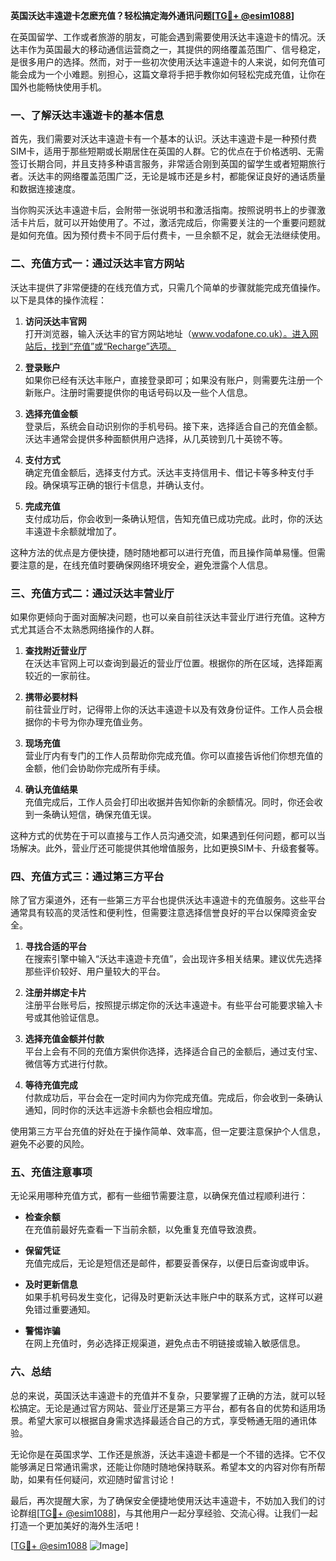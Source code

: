 **英国沃达丰遠遊卡怎麽充值？轻松搞定海外通讯问题[[TG💪+ @esim1088](https://t.me/s/esim1088)]**

在英国留学、工作或者旅游的朋友，可能会遇到需要使用沃达丰遠遊卡的情况。沃达丰作为英国最大的移动通信运营商之一，其提供的网络覆盖范围广、信号稳定，是很多用户的选择。然而，对于一些初次使用沃达丰遠遊卡的人来说，如何充值可能会成为一个小难题。别担心，这篇文章将手把手教你如何轻松完成充值，让你在国外也能畅快使用手机。

### 一、了解沃达丰遠遊卡的基本信息

首先，我们需要对沃达丰遠遊卡有一个基本的认识。沃达丰遠遊卡是一种预付费SIM卡，适用于那些短期或长期居住在英国的人群。它的优点在于价格透明、无需签订长期合同，并且支持多种语言服务，非常适合刚到英国的留学生或者短期旅行者。沃达丰的网络覆盖范围广泛，无论是城市还是乡村，都能保证良好的通话质量和数据连接速度。

当你购买沃达丰遠遊卡后，会附带一张说明书和激活指南。按照说明书上的步骤激活卡片后，就可以开始使用了。不过，激活完成后，你需要关注的一个重要问题就是如何充值。因为预付费卡不同于后付费卡，一旦余额不足，就会无法继续使用。

### 二、充值方式一：通过沃达丰官方网站

沃达丰提供了非常便捷的在线充值方式，只需几个简单的步骤就能完成充值操作。以下是具体的操作流程：

1. **访问沃达丰官网**  
   打开浏览器，输入沃达丰的官方网站地址（www.vodafone.co.uk）。进入网站后，找到“充值”或“Recharge”选项。

2. **登录账户**  
   如果你已经有沃达丰账户，直接登录即可；如果没有账户，则需要先注册一个新账户。注册时需要提供你的电话号码以及一些个人信息。

3. **选择充值金额**  
   登录后，系统会自动识别你的手机号码。接下来，选择适合自己的充值金额。沃达丰通常会提供多种面额供用户选择，从几英镑到几十英镑不等。

4. **支付方式**  
   确定充值金额后，选择支付方式。沃达丰支持信用卡、借记卡等多种支付手段。确保填写正确的银行卡信息，并确认支付。

5. **完成充值**  
   支付成功后，你会收到一条确认短信，告知充值已成功完成。此时，你的沃达丰遠遊卡余额就增加了。

这种方法的优点是方便快捷，随时随地都可以进行充值，而且操作简单易懂。但需要注意的是，在线充值时要确保网络环境安全，避免泄露个人信息。

### 三、充值方式二：通过沃达丰营业厅

如果你更倾向于面对面解决问题，也可以亲自前往沃达丰营业厅进行充值。这种方式尤其适合不太熟悉网络操作的人群。

1. **查找附近营业厅**  
   在沃达丰官网上可以查询到最近的营业厅位置。根据你的所在区域，选择距离较近的一家前往。

2. **携带必要材料**  
   前往营业厅时，记得带上你的沃达丰遠遊卡以及有效身份证件。工作人员会根据你的卡号为你办理充值业务。

3. **现场充值**  
   营业厅内有专门的工作人员帮助你完成充值。你可以直接告诉他们你想充值的金额，他们会协助你完成所有手续。

4. **确认充值结果**  
   充值完成后，工作人员会打印出收据并告知你新的余额情况。同时，你还会收到一条确认短信，确保充值无误。

这种方式的优势在于可以直接与工作人员沟通交流，如果遇到任何问题，都可以当场解决。此外，营业厅还可能提供其他增值服务，比如更换SIM卡、升级套餐等。

### 四、充值方式三：通过第三方平台

除了官方渠道外，还有一些第三方平台也提供沃达丰遠遊卡的充值服务。这些平台通常具有较高的灵活性和便利性，但需要注意选择信誉良好的平台以保障资金安全。

1. **寻找合适的平台**  
   在搜索引擎中输入“沃达丰遠遊卡充值”，会出现许多相关结果。建议优先选择那些评价较好、用户量较大的平台。

2. **注册并绑定卡片**  
   注册平台账号后，按照提示绑定你的沃达丰遠遊卡。有些平台可能要求输入卡号或其他验证信息。

3. **选择充值金额并付款**  
   平台上会有不同的充值方案供你选择，选择适合自己的金额后，通过支付宝、微信等方式进行付款。

4. **等待充值完成**  
   付款成功后，平台会在一定时间内为你完成充值。完成后，你会收到一条确认通知，同时你的沃达丰远游卡余额也会相应增加。

使用第三方平台充值的好处在于操作简单、效率高，但一定要注意保护个人信息，避免不必要的风险。

### 五、充值注意事项

无论采用哪种充值方式，都有一些细节需要注意，以确保充值过程顺利进行：

- **检查余额**  
  在充值前最好先查看一下当前余额，以免重复充值导致浪费。

- **保留凭证**  
  充值完成后，无论是短信还是邮件，都要妥善保存，以便日后查询或申诉。

- **及时更新信息**  
  如果手机号码发生变化，记得及时更新沃达丰账户中的联系方式，这样可以避免错过重要通知。

- **警惕诈骗**  
  在网上充值时，务必选择正规渠道，避免点击不明链接或输入敏感信息。

### 六、总结

总的来说，英国沃达丰遠遊卡的充值并不复杂，只要掌握了正确的方法，就可以轻松搞定。无论是通过官方网站、营业厅还是第三方平台，都有各自的优势和适用场景。希望大家可以根据自身需求选择最适合自己的方式，享受畅通无阻的通讯体验。

无论你是在英国求学、工作还是旅游，沃达丰遠遊卡都是一个不错的选择。它不仅能够满足日常通讯需求，还能让你随时随地保持联系。希望本文的内容对你有所帮助，如果有任何疑问，欢迎随时留言讨论！

最后，再次提醒大家，为了确保安全便捷地使用沃达丰遠遊卡，不妨加入我们的讨论群组[[TG💪+ @esim1088](https://t.me/s/esim1088)]，与其他用户一起分享经验、交流心得。让我们一起打造一个更加美好的海外生活吧！

[[TG💪+ @esim1088](https://t.me/s/esim1088) ![Image](https://i.postimg.cc/4NQfJmqS/Snipaste-2025-05-13-00-14-12.png)]